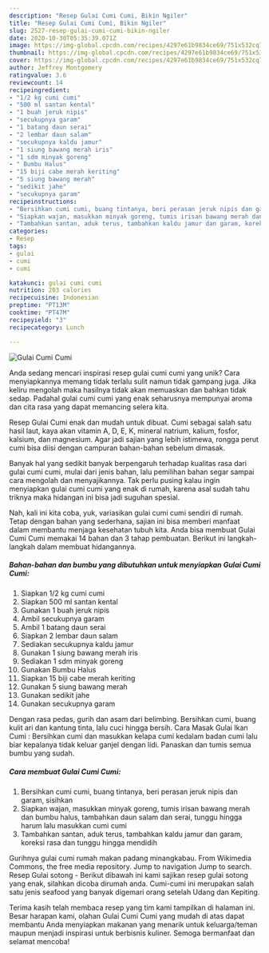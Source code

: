 ```yaml
---
description: "Resep Gulai Cumi Cumi, Bikin Ngiler"
title: "Resep Gulai Cumi Cumi, Bikin Ngiler"
slug: 2527-resep-gulai-cumi-cumi-bikin-ngiler
date: 2020-10-30T05:35:39.071Z
image: https://img-global.cpcdn.com/recipes/4297e61b9834ce69/751x532cq70/gulai-cumi-cumi-foto-resep-utama.jpg
thumbnail: https://img-global.cpcdn.com/recipes/4297e61b9834ce69/751x532cq70/gulai-cumi-cumi-foto-resep-utama.jpg
cover: https://img-global.cpcdn.com/recipes/4297e61b9834ce69/751x532cq70/gulai-cumi-cumi-foto-resep-utama.jpg
author: Jeffrey Montgomery
ratingvalue: 3.6
reviewcount: 14
recipeingredient:
- "1/2 kg cumi cumi"
- "500 ml santan kental"
- "1 buah jeruk nipis"
- "secukupnya garam"
- "1 batang daun serai"
- "2 lembar daun salam"
- "secukupnya kaldu jamur"
- "1 siung bawang merah iris"
- "1 sdm minyak goreng"
- " Bumbu Halus"
- "15 biji cabe merah keriting"
- "5 siung bawang merah"
- "sedikit jahe"
- "secukupnya garam"
recipeinstructions:
- "Bersihkan cumi cumi, buang tintanya, beri perasan jeruk nipis dan garam, sisihkan"
- "Siapkan wajan, masukkan minyak goreng, tumis irisan bawang merah dan bumbu halus, tambahkan daun salam dan serai, tunggu hingga harum lalu masukkan cumi cumi"
- "Tambahkan santan, aduk terus, tambahkan kaldu jamur dan garam, koreksi rasa dan tunggu hingga mendidih"
categories:
- Resep
tags:
- gulai
- cumi
- cumi

katakunci: gulai cumi cumi 
nutrition: 203 calories
recipecuisine: Indonesian
preptime: "PT13M"
cooktime: "PT47M"
recipeyield: "3"
recipecategory: Lunch

---
```



![Gulai Cumi Cumi](https://img-global.cpcdn.com/recipes/4297e61b9834ce69/751x532cq70/gulai-cumi-cumi-foto-resep-utama.jpg)

Anda sedang mencari inspirasi resep gulai cumi cumi yang unik? Cara menyiapkannya memang tidak terlalu sulit namun tidak gampang juga. Jika keliru mengolah maka hasilnya tidak akan memuaskan dan bahkan tidak sedap. Padahal gulai cumi cumi yang enak seharusnya mempunyai aroma dan cita rasa yang dapat memancing selera kita.

Resep Gulai Cumi enak dan mudah untuk dibuat. Cumi sebagai salah satu hasil laut, kaya akan vitamin A, D, E, K, mineral natrium, kalium, fosfor, kalsium, dan magnesium. Agar jadi sajian yang lebih istimewa, rongga perut cumi bisa diisi dengan campuran bahan-bahan sebelum dimasak.

Banyak hal yang sedikit banyak berpengaruh terhadap kualitas rasa dari gulai cumi cumi, mulai dari jenis bahan, lalu pemilihan bahan segar sampai cara mengolah dan menyajikannya. Tak perlu pusing kalau ingin menyiapkan gulai cumi cumi yang enak di rumah, karena asal sudah tahu triknya maka hidangan ini bisa jadi suguhan spesial.


Nah, kali ini kita coba, yuk, variasikan gulai cumi cumi sendiri di rumah. Tetap dengan bahan yang sederhana, sajian ini bisa memberi manfaat dalam membantu menjaga kesehatan tubuh kita. Anda bisa membuat Gulai Cumi Cumi memakai 14 bahan dan 3 tahap pembuatan. Berikut ini langkah-langkah dalam membuat hidangannya.

<!--inarticleads1-->

##### Bahan-bahan dan bumbu yang dibutuhkan untuk menyiapkan Gulai Cumi Cumi:

1. Siapkan 1/2 kg cumi cumi
1. Siapkan 500 ml santan kental
1. Gunakan 1 buah jeruk nipis
1. Ambil secukupnya garam
1. Ambil 1 batang daun serai
1. Siapkan 2 lembar daun salam
1. Sediakan secukupnya kaldu jamur
1. Gunakan 1 siung bawang merah iris
1. Sediakan 1 sdm minyak goreng
1. Gunakan  Bumbu Halus
1. Siapkan 15 biji cabe merah keriting
1. Gunakan 5 siung bawang merah
1. Gunakan sedikit jahe
1. Gunakan secukupnya garam


Dengan rasa pedas, gurih dan asam dari belimbing. Bersihkan cumi, buang kulit ari dan kantung tinta, lalu cuci hingga bersih. Cara Masak Gulai Ikan Cumi : Bersihkan cumi dan masukkan kelapa cumi kedalam badan cumi lalu biar kepalanya tidak keluar ganjel dengan lidi. Panaskan dan tumis semua bumbu yang sudah. 

<!--inarticleads2-->

##### Cara membuat Gulai Cumi Cumi:

1. Bersihkan cumi cumi, buang tintanya, beri perasan jeruk nipis dan garam, sisihkan
1. Siapkan wajan, masukkan minyak goreng, tumis irisan bawang merah dan bumbu halus, tambahkan daun salam dan serai, tunggu hingga harum lalu masukkan cumi cumi
1. Tambahkan santan, aduk terus, tambahkan kaldu jamur dan garam, koreksi rasa dan tunggu hingga mendidih


Gurihnya gulai cumi rumah makan padang minangkabau. From Wikimedia Commons, the free media repository. Jump to navigation Jump to search. Resep Gulai sotong - Berikut dibawah ini kami sajikan resep gulai sotong yang enak, silahkan dicoba dirumah anda. Cumi-cumi ini merupakan salah satu jenis seafood yang banyak digemari orang setelah Udang dan Kepiting. 

Terima kasih telah membaca resep yang tim kami tampilkan di halaman ini. Besar harapan kami, olahan Gulai Cumi Cumi yang mudah di atas dapat membantu Anda menyiapkan makanan yang menarik untuk keluarga/teman maupun menjadi inspirasi untuk berbisnis kuliner. Semoga bermanfaat dan selamat mencoba!
